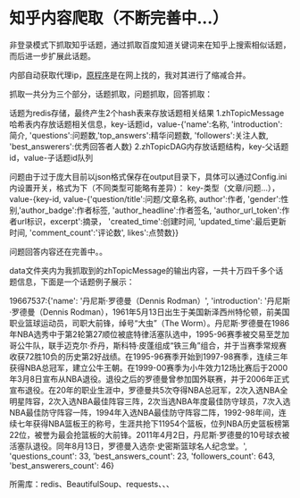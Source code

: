# 知乎内容爬取（不断完善中...）

非登录模式下抓取知乎话题，通过抓取百度知道关键词来在知乎上搜索相似话题，而后进一步扩展此话题。

内部自动获取代理ip，[原程序](https://github.com/jhao104/proxy_pool)是在网上找的，我对其进行了缩减合并。

抓取一共分为三个部分，话题抓取，问题抓取，回答抓取：

话题为redis存储，最终产生2个hash表来存放话题相关结果
1.zhTopicMessage哈希表内存放话题相关信息，key-话题id，value-{'name':名称, 'introduction': 简介, 'questions':问题数,'top_answers':精华问题数, 'followers':关注人数, 'best_answerers':优秀回答者人数} 
2.zhTopicDAG内存放话题结构，key-父话题id，value-子话题id队列

问题由于过于庞大目前以json格式保存在output目录下，具体可以通过Config.ini内设置开关，格式为下（不同类型可能略有差异）：
key-类型（文章/问题...），value-{key-id, value-{'question/title':问题/文章名称, author':作者,
        'gender':性别,'author_badge':作者标签, 'author_headline':作者签名, 'author_url_token':作者url标识，excerpt':摘录，
        'created_time':创建时间, 'updated_time':最后更新时间, 'comment_count':'评论数', likes':点赞数}}
		
问题回答内容还在完善中。。

data文件夹内为我抓取到的zhTopicMessage的输出内容，一共十万四千多个话题信息，下面是一个话题例子展示： 

19667537:{'name': '丹尼斯·罗德曼（Dennis Rodman）', 'introduction': '丹尼斯·罗德曼（Dennis Rodman），1961年5月13日出生于美国新泽西州特伦顿，前美国职业篮球运动员，司职大前锋，绰号“大虫”（The Worm）。丹尼斯·罗德曼在1986年NBA选秀中于第2轮第27顺位被底特律活塞队选中，1995-96赛季被交易至芝加哥公牛队，联手迈克尔·乔丹，斯科特·皮蓬组成“铁三角”组合，并于当赛季常规赛收获72胜10负的历史第2好战绩。在1995-96赛季开始到1997-98赛季，连续三年获得NBA总冠军，建立公牛王朝。在1999-00赛季为小牛效力12场比赛后于2000年3月8日宣布从NBA退役。退役之后的罗德曼曾参加国外联赛，并于2006年正式宣布退役。在20年的职业生涯中，罗德曼共5次夺得NBA总冠军，2次入选NBA全明星阵容，2次入选NBA最佳阵容三阵，2次当选NBA年度最佳防守球员，7次入选NBA最佳防守阵容一阵，1994年入选NBA最佳防守阵容二阵，1992-98年间，连续七年获得NBA篮板王的称号，生涯共抢下11954个篮板，位列NBA历史篮板榜第22位，被誉为最会抢篮板的大前锋。2011年4月2日，丹尼斯·罗德曼的10号球衣被活塞队退役。同年8月13日，罗德曼入选奈·史密斯篮球名人纪念堂。', 'questions_count': 33, 'best_answers_count': 23, 'followers_count': 643, 'best_answerers_count': 46}

所需库：redis、BeautifulSoup、requests、、、
